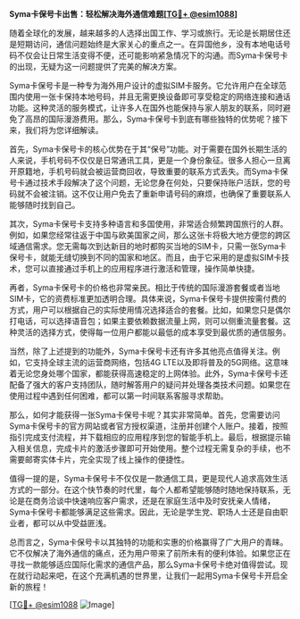 **Syma卡保号卡出售：轻松解决海外通信难题[[TG💪+ @esim1088](https://t.me/s/esim1088)]**

随着全球化的发展，越来越多的人选择出国工作、学习或旅行。无论是长期居住还是短期访问，通信问题始终是大家关心的重点之一。在异国他乡，没有本地电话号码不仅会让日常生活变得不便，还可能影响紧急情况下的沟通。而Syma卡保号卡的出现，无疑为这一问题提供了完美的解决方案。

Syma卡保号卡是一种专为海外用户设计的虚拟SIM卡服务。它允许用户在全球范围内使用一张卡保持本地号码，并且无需更换设备即可享受稳定的网络连接和通话功能。这种灵活的服务模式，让许多人在国外也能保持与家人朋友的联系，同时避免了高昂的国际漫游费用。那么，Syma卡保号卡到底有哪些独特的优势呢？接下来，我们将为您详细解读。

首先，Syma卡保号卡的核心优势在于其“保号”功能。对于需要在国外长期生活的人来说，手机号码不仅仅是日常通讯工具，更是一个身份象征。很多人担心一旦离开原籍地，手机号码就会被运营商回收，导致重要的联系方式丢失。而Syma卡保号卡通过技术手段解决了这个问题，无论您身在何处，只要保持账户活跃，您的号码就不会被注销。这不仅让用户免去了重新申请号码的麻烦，也确保了重要联系人能够随时找到自己。

其次，Syma卡保号卡支持多种语言和多国使用，非常适合频繁跨国旅行的人群。例如，如果您经常往返于中国与欧美国家之间，那么这张卡将极大地方便您的跨区域通信需求。您无需每次到达新目的地时都购买当地的SIM卡，只需一张Syma卡保号卡，就能无缝切换到不同的国家和地区。而且，由于它采用的是虚拟SIM卡技术，您可以直接通过手机上的应用程序进行激活和管理，操作简单快捷。

再者，Syma卡保号卡的价格也非常亲民。相比于传统的国际漫游套餐或者当地SIM卡，它的资费标准更加透明合理。具体来说，Syma卡保号卡提供按需付费的方式，用户可以根据自己的实际使用情况选择适合的套餐。比如，如果您只是偶尔打电话，可以选择语音包；如果主要依赖数据流量上网，则可以侧重流量套餐。这种灵活的选择方式，使得每一位用户都能以最低的成本享受到最优质的通信服务。

当然，除了上述提到的功能外，Syma卡保号卡还有许多其他亮点值得关注。例如，它支持全球主流的运营商网络，包括4G LTE以及即将普及的5G网络。这意味着无论您身处哪个国家，都能获得高速稳定的上网体验。此外，Syma卡保号卡还配备了强大的客户支持团队，随时解答用户的疑问并处理各类技术问题。如果您在使用过程中遇到任何困难，都可以第一时间联系客服寻求帮助。

那么，如何才能获得一张Syma卡保号卡呢？其实非常简单。首先，您需要访问Syma卡保号卡的官方网站或者官方授权渠道，注册并创建个人账户。接着，按照指引完成支付流程，并下载相应的应用程序到您的智能手机上。最后，根据提示输入相关信息，完成卡片的激活步骤即可开始使用。整个过程无需复杂的手续，也不需要邮寄实体卡片，完全实现了线上操作的便捷性。

值得一提的是，Syma卡保号卡不仅仅是一款通信工具，更是现代人追求高效生活方式的一部分。在这个快节奏的时代里，每个人都希望能够随时随地保持联系，无论是在商务洽谈中快速响应客户需求，还是在家庭生活中及时安抚亲人情绪，Syma卡保号卡都能够满足这些需求。因此，无论是学生党、职场人士还是自由职业者，都可以从中受益匪浅。

总而言之，Syma卡保号卡以其独特的功能和实惠的价格赢得了广大用户的青睐。它不仅解决了海外通信的痛点，还为用户带来了前所未有的便利体验。如果您正在寻找一款能够适应国际化需求的通信产品，那么Syma卡保号卡绝对值得尝试。现在就行动起来吧，在这个充满机遇的世界里，让我们一起用Syma卡保号卡开启全新的旅程！

[[TG💪+ @esim1088](https://t.me/s/esim1088) ![Image](https://i.postimg.cc/4NQfJmqS/Snipaste-2025-05-13-00-14-12.png)]